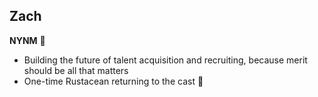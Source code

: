 ## Zach

**NYNM** 🥳

- Building the future of talent acquisition and recruiting, because merit should be all that matters
- One-time Rustacean returning to the cast 🦀

